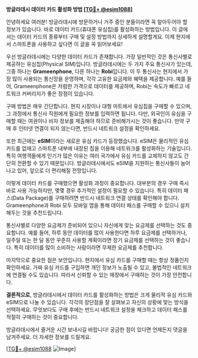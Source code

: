 **방글라데시 데이터 카드 활성화 방법 [[TG💪+ @esim1088](https://t.me/s/esim1088)]**

안녕하세요 여러분! 방글라데시에 방문하거나 거주 중인 분들이라면 꼭 알아두어야 할 정보가 있습니다. 바로 데이터 카드(휴대폰 유심칩)를 활성화하는 방법입니다. 이 글에서는 데이터 카드의 종류부터 구매 및 설정 방법까지 상세하게 설명할게요. 이제 현지에서 스마트폰을 사용하고 싶다면 이 글을 꼭 읽어보세요!

우선 방글라데시에는 다양한 데이터 카드가 존재합니다. 가장 일반적인 것은 통신사별로 제공하는 유심칩(Physical SIM)입니다. 방글라데시에는 두 가지 주요 통신사가 있는데, 그중 하나는 **Grameenphone**, 다른 하나는 **Robi**입니다. 이 두 통신사는 현지에서 가장 많이 사용되는 통신망을 운영하며, 각각 고유한 요금제와 혜택을 제공합니다. 예를 들어, Grameenphone은 저렴한 가격으로 데이터를 제공하며, Robi는 속도가 빠르고 네트워크 커버리지가 좋은 장점이 있습니다.

구매 방법은 매우 간단합니다. 현지 시장이나 대형 마트에서 유심칩을 구매할 수 있으며, 그 과정에서 통신사 직원에게 필요한 정보를 입력하면 됩니다. 다만, 외국인이 유심을 구매할 때는 여권이나 비자 정보를 제출해야 하므로 준비해가시는 것이 좋습니다. 만약 구매 후 인터넷 연결이 되지 않는다면, 반드시 네트워크 설정을 확인하세요.

또한 최근에는 **eSIM**이라는 새로운 유심 카드가 등장했습니다. eSIM은 물리적인 유심 카드를 없애고 스마트폰 내부에 내장된 칩을 이용해 네트워크를 활성화하는 기술입니다. 특히 여행객들에게 인기가 많은 이유는 여러 국가에서 유심 카드를 교체하지 않고도 간단히 전환할 수 있기 때문입니다. 방글라데시에서도 eSIM을 지원하는 통신사들이 늘어나고 있어, 앞으로 더 편리해질 전망입니다.

이렇게 데이터 카드를 구매했으면 활성화 과정이 중요합니다. 대부분의 경우 구매 즉시 바로 사용 가능하지만, 몇몇 경우 추가적인 설정이 필요할 수 있습니다. 특히 데이터 패스(Data Package)를 구매하려면 반드시 네트워크 연결 상태를 확인해야 합니다. Grameenphone과 Robi 모두 모바일 앱을 통해 데이터 패스를 구매할 수 있으니 설치해두는 것을 추천드립니다.

통신사별로 다양한 요금제가 준비되어 있으니 자신에게 맞는 요금제를 선택하는 것도 중요합니다. 예를 들어, 하루 동안 데이터를 많이 사용한다면 하루 요금제를 선택하거나, 일주일 또는 한 달 동안 꾸준히 사용할 계획이라면 장기 요금제를 선택하는 것이 좋습니다. 특히 데이터를 많이 소비하는 사람이라면 무제한 요금제를 추천합니다.

마지막으로 중요한 점은 보안입니다. 현지에서 유심 카드를 구매할 때는 항상 정품인지 확인하세요. 가짜 유심 카드를 구입하면 개인 정보가 노출될 수 있고, 불법적인 네트워크에 연결될 수도 있습니다. 따라서 신뢰할 수 있는 매장에서 구매하는 것이 가장 안전합니다.

**결론적으로**, 방글라데시에서 데이터 카드를 활성화하는 방법은 크게 물리적 유심 카드와 eSIM으로 나눌 수 있습니다. 각각의 장단점을 잘 살펴보고 자신의 상황에 맞는 방식을 선택하세요. 무엇보다도 구매 후에는 반드시 네트워크 설정을 체크하고 데이터 패스를 적절히 구매하는 것이 중요합니다.

방글라데시에서 즐거운 시간 보내시길 바랍니다! 궁금한 점이 있다면 언제든지 댓글을 남겨주세요. 더 자세한 정보를 드릴게요.

[[TG💪+ @esim1088](https://t.me/s/esim1088) ![Image](https://i.postimg.cc/Y0z9fWf4/image.png)]